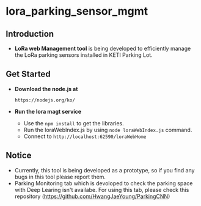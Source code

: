 # lora_parking_sensor_mgmt

## **Introduction**
- **LoRa web Management tool** is being developed to efficiently manage the LoRa parking sensors installed in KETI Parking Lot.


## **Get Started**
- **Download the node.js at**

  `https://nodejs.org/ko/`

- **Run the lora magt service**
  * Use the `npm install` to get the libraries.
  * Run the loraWebIndex.js by using `node loraWebIndex.js` command.
  * Connect to `http://localhost:62590/loraWebHome`

## **Notice**
- Currently, this tool is being developed as a prototype, so if you find any bugs in this tool please report them.
- Parking Monitoring tab which is devoloped to check the parking space with Deep Learing isn't availabe. For using this tab, please check this repository (https://github.com/HwangJaeYoung/ParkingCNN)
